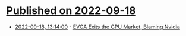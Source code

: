 # [Published on 2022-09-18](index.md)

* [2022-09-18, 13:14:00](https://soylentnews.org/article.pl?sid=22/09/17/1744256&from=rss) - [EVGA Exits the GPU Market, Blaming Nvidia](https://soylentnews.org/article.pl?sid=22/09/17/1744256&from=rss)
